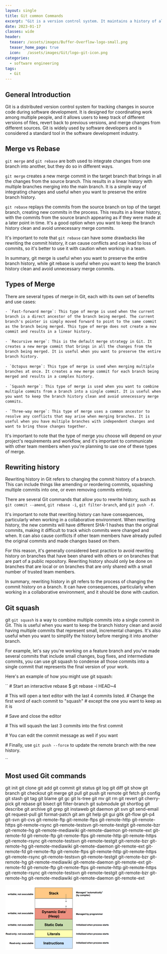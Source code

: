```yaml
---
layout: single
title: Git common Commands
excerpt: "Git is a version control system. It maintains a history of all changes made to the code. The changes are stored in a special database called “repository”, also known as “repo”."
date: 2023-01-17
classes: wide
header:
  teaser: /assets/images/Buffer-Overflow-logo-small.png
  teaser_home_page: true
  icon:   /assets/images/Git/logo-git-icon.png
categories:
  - software engineering
tags:  
  - Git
---
```


## General Introduction

Git is a distributed version control system for tracking changes in source code during software development. It is designed for coordinating work among multiple people, and it allows users to keep track of different versions of files, revert back to previous versions, and merge changes from different sources. Git is widely used by software developers and is considered a standard tool in the software development industry.


## Merge vs Rebase

`git merge` and `git rebase` are both used to integrate changes from one branch into another, but they do so in different ways.

`git merge` creates a new merge commit in the target branch that brings in all the changes from the source branch. This results in a linear history with multiple branches merging into the main branch. It is a simple way of integrating changes and useful when you want to preserve the entire branch history.

`git rebase` replays the commits from the source branch on top of the target branch, creating new commits in the process. This results in a linear history, with the commits from the source branch appearing as if they were made at a later point in time. It's a good option when you want to keep the branch history clean and avoid unnecessary merge commits.

It's important to note that `git rebase` can have some drawbacks like rewriting the commit history, it can cause conflicts and can lead to loss of commits, so it's better to use it with caution when working in a team.

In summary, git merge is useful when you want to preserve the entire branch history, while git rebase is useful when you want to keep the branch history clean and avoid unnecessary merge commits.

## Types of Merge

There are several types of merge in Git, each with its own set of benefits and use cases:

    - `Fast-forward merge`: This type of merge is used when the current branch is a direct ancestor of the branch being merged. The current branch's pointer is simply moved forward to point to the same commit as the branch being merged. This type of merge does not create a new commit and results in a linear history.

    - `Recursive merge`: This is the default merge strategy in Git. It creates a new merge commit that brings in all the changes from the branch being merged. It is useful when you want to preserve the entire branch history.

    - `Octopus merge`: This type of merge is used when merging multiple branches at once. It creates a new merge commit for each branch being merged and results in a complex history.

    - `Squash merge`: This type of merge is used when you want to combine multiple commits from a branch into a single commit. It is useful when you want to keep the branch history clean and avoid unnecessary merge commits.

    - `Three-way merge`: This type of merge uses a common ancestor to resolve any conflicts that may arise when merging branches. It is useful when you have multiple branches with independent changes and want to bring those changes together.

It's important to note that the type of merge you choose will depend on your project's requirements and workflow, and it's important to communicate with other team members when you're planning to use one of these types of merge.

## Rewriting history

Rewriting history in Git refers to changing the commit history of a branch. This can include things like amending or reordering commits, squashing multiple commits into one, or even removing commits entirely.

There are several Git commands that allow you to rewrite history, such as `git commit --amend`, `git rebase -i`, `git filter-branch`, and `git push -f`.

It's important to note that rewriting history can have consequences, particularly when working in a collaborative environment. When rewriting history, the new commits will have different SHA-1 hashes than the original commits, making it difficult to track which commits were changed and when. It can also cause conflicts if other team members have already pulled the original commits and made changes based on them.

For this reason, it's generally considered best practice to avoid rewriting history on branches that have been shared with others or on branches that are part of a public repository. Rewriting history should only be done on branches that are local or on branches that are only shared with a small number of trusted team members.

In summary, rewriting history in git refers to the process of changing the commit history on a branch. It can have consequences, particularly when working in a collaborative environment, and it should be done with caution.

## Git squash

git `git squash` is a way to combine multiple commits into a single commit in Git. This is useful when you want to keep the branch history clean and avoid having multiple commits that represent small, incremental changes. It's also useful when you want to simplify the history before merging it into another branch.

For example, let's say you're working on a feature branch and you've made several commits that include small changes, bug fixes, and intermediate commits, you can use git squash to condense all those commits into a single commit that represents the final version of your work.

Here's an example of how you might use git squash:

``
\# Start an interactive rebase
$ git rebase -i HEAD~4

\# This will open a text editor with the last 4 commits listed.
\# Change the first word of each commit to "squash"
\# except the one you want to keep as it is

\# Save and close the editor

\# This will squash the last 3 commits into the first commit

\# You can edit the commit message as well if you want

\# Finally, use `git push --force` to update the remote branch with the new history.

``

## Most used Git commands

git init
git clone
git add
git commit
git status
git log
git diff
git show
git branch
git checkout
git merge
git pull
git push
git remote
git fetch
git config
git stash
git tag
git blame
git gc
git ls-tree
git mv
git rm
git revert
git cherry-pick
git rebase
git bisect
git filter-branch
git submodule
git shortlog
git describe
git archive
git grep
git instaweb
git daemon
git svn
git send-email
git request-pull
git format-patch
git am
git help
git gui
gitk
git-flow
git-p4
git-svn
git-cvs
git-remote-ftp
git-remote-ftps
git-remote-http
git-remote-https
git-remote-rsync
git-remote-testsvn
git-remote-testgit
git-remote-bzr
git-remote-hg
git-remote-mediawiki
git-remote-daemon
git-remote-ext
git-remote-fd
git-remote-ftp
git-remote-ftps
git-remote-http
git-remote-https
git-remote-rsync
git-remote-testsvn
git-remote-testgit
git-remote-bzr
git-remote-hg
git-remote-mediawiki
git-remote-daemon
git-remote-ext
git-remote-fd
git-remote-ftp
git-remote-ftps
git-remote-http
git-remote-https
git-remote-rsync
git-remote-testsvn
git-remote-testgit
git-remote-bzr
git-remote-hg
git-remote-mediawiki
git-remote-daemon
git-remote-ext
git-remote-fd
git-remote-ftp
git-remote-ftps
git-remote-http
git-remote-https
git-remote-rsync
git-remote-testsvn
git-remote-testgit
git-remote-bzr
git-remote-hg
git-remote-mediawiki
git-remote-daemon
git-remote-ext



![](/assets/images/Buffer-Overflow/StackVsHeap.png)
